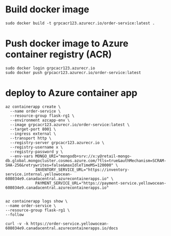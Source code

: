 
# Build docker image

    sudo docker build -t grpcacr123.azurecr.io/order-service:latest .

# Push docker image to Azure container registry (ACR)

    sudo docker login grpcacr123.azurecr.io
    sudo docker push grpcacr123.azurecr.io/order-service:latest

# deploy to Azure container app

    az containerapp create \
      --name order-service \
      --resource-group flask-rg1 \
      --environment azcapp-env \
      --image grpcacr123.azurecr.io/order-service:latest \
      --target-port 8001 \
      --ingress external \
      --transport http \
      --registry-server grpcacr123.azurecr.io \
      --registry-username x \
      --registry-password y \
      --env-vars MONGO_URI="mongodb+srv://x:y@retail-mongo-db.global.mongocluster.cosmos.azure.com/?tls=true&authMechanism=SCRAM-SHA-256&retrywrites=false&maxIdleTimeMS=120000" \
                 INVENTORY_SERVICE_URL="https://inventory-service.internal.yellowocean-608034e9.canadacentral.azurecontainerapps.io" \
                 PAYMENT_SERVICE_URL="https://payment-service.yellowocean-608034e9.canadacentral.azurecontainerapps.io"


    az containerapp logs show \
    --name order-service \
    --resource-group flask-rg1 \
    --follow

    curl -v -k https://order-service.yellowocean-608034e9.canadacentral.azurecontainerapps.io/docs